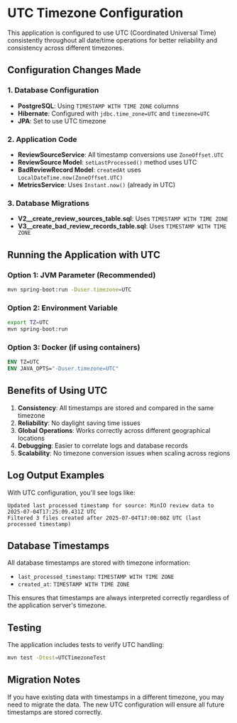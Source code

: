 # UTC Timezone Configuration

This application is configured to use UTC (Coordinated Universal Time) consistently throughout all date/time operations for better reliability and consistency across different timezones.

## Configuration Changes Made

### 1. Database Configuration
- **PostgreSQL**: Using `TIMESTAMP WITH TIME ZONE` columns
- **Hibernate**: Configured with `jdbc.time_zone=UTC` and `timezone=UTC`
- **JPA**: Set to use UTC timezone

### 2. Application Code
- **ReviewSourceService**: All timestamp conversions use `ZoneOffset.UTC`
- **ReviewSource Model**: `setLastProcessed()` method uses UTC
- **BadReviewRecord Model**: `createdAt` uses `LocalDateTime.now(ZoneOffset.UTC)`
- **MetricsService**: Uses `Instant.now()` (already in UTC)

### 3. Database Migrations
- **V2__create_review_sources_table.sql**: Uses `TIMESTAMP WITH TIME ZONE`
- **V3__create_bad_review_records_table.sql**: Uses `TIMESTAMP WITH TIME ZONE`

## Running the Application with UTC

### Option 1: JVM Parameter (Recommended)
```bash
mvn spring-boot:run -Duser.timezone=UTC
```

### Option 2: Environment Variable
```bash
export TZ=UTC
mvn spring-boot:run
```

### Option 3: Docker (if using containers)
```dockerfile
ENV TZ=UTC
ENV JAVA_OPTS="-Duser.timezone=UTC"
```

## Benefits of Using UTC

1. **Consistency**: All timestamps are stored and compared in the same timezone
2. **Reliability**: No daylight saving time issues
3. **Global Operations**: Works correctly across different geographical locations
4. **Debugging**: Easier to correlate logs and database records
5. **Scalability**: No timezone conversion issues when scaling across regions

## Log Output Examples

With UTC configuration, you'll see logs like:
```
Updated last processed timestamp for source: MinIO review data to 2025-07-04T17:25:09.431Z UTC
Filtered 3 files created after 2025-07-04T17:00:00Z UTC (last processed timestamp)
```

## Database Timestamps

All database timestamps are stored with timezone information:
- `last_processed_timestamp`: `TIMESTAMP WITH TIME ZONE`
- `created_at`: `TIMESTAMP WITH TIME ZONE`

This ensures that timestamps are always interpreted correctly regardless of the application server's timezone.

## Testing

The application includes tests to verify UTC handling:
```bash
mvn test -Dtest=UTCTimezoneTest
```

## Migration Notes

If you have existing data with timestamps in a different timezone, you may need to migrate the data. The new UTC configuration will ensure all future timestamps are stored correctly. 